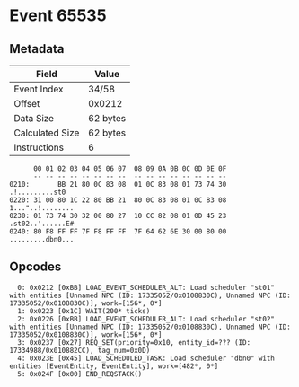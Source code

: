 # Event 65535

## Metadata

| Field           | Value    |
|-----------------|----------|
| Event Index     | 34/58    |
| Offset          | 0x0212   |
| Data Size       | 62 bytes |
| Calculated Size | 62 bytes |
| Instructions    | 6        |

```
      00 01 02 03 04 05 06 07  08 09 0A 0B 0C 0D 0E 0F
      -- -- -- -- -- -- -- --  -- -- -- -- -- -- -- --
0210:       BB 21 80 0C 83 08  01 0C 83 08 01 73 74 30    .!.........st0
0220: 31 00 80 1C 22 80 BB 21  80 0C 83 08 01 0C 83 08  1..."..!........
0230: 01 73 74 30 32 00 80 27  10 CC 82 08 01 0D 45 23  .st02..'......E#
0240: 80 F8 FF FF 7F F8 FF FF  7F 64 62 6E 30 00 80 00  .........dbn0...
```

## Opcodes

```
  0: 0x0212 [0xBB] LOAD_EVENT_SCHEDULER_ALT: Load scheduler "st01" with entities [Unnamed NPC (ID: 17335052/0x0108830C), Unnamed NPC (ID: 17335052/0x0108830C)], work=[156*, 0*]
  1: 0x0223 [0x1C] WAIT(200* ticks)
  2: 0x0226 [0xBB] LOAD_EVENT_SCHEDULER_ALT: Load scheduler "st02" with entities [Unnamed NPC (ID: 17335052/0x0108830C), Unnamed NPC (ID: 17335052/0x0108830C)], work=[156*, 0*]
  3: 0x0237 [0x27] REQ_SET(priority=0x10, entity_id=??? (ID: 17334988/0x010882CC), tag_num=0x0D)
  4: 0x023E [0x45] LOAD_SCHEDULED_TASK: Load scheduler "dbn0" with entities [EventEntity, EventEntity], work=[482*, 0*]
  5: 0x024F [0x00] END_REQSTACK()
```
